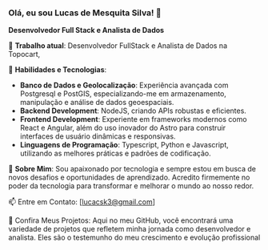 ### Olá, eu sou Lucas de Mesquita Silva! 👋
<b>Desenvolvedor Full Stack e Analista de Dados</b> 

🔭 <b>Trabalho atual</b>: Desenvolvedor FullStack e Analista de Dados na Topocart,

🌱 <b>Habilidades e Tecnologias</b>:
<ul>
<li><b>Banco de Dados e Geolocalização</b>: Experiência avançada com Postgresql e PostGIS, especializando-me em armazenamento, manipulação e análise de dados geoespaciais.</li>
<li><b>Backend Development</b>: NodeJS, criando APIs robustas e eficientes.</li>
<li><b>Frontend Development</b>: Experiente em frameworks modernos como React e Angular, além do uso inovador do Astro para construir interfaces de usuário dinâmicas e responsivas.</li>
<li><b>Linguagens de Programação</b>: Typescript, Python e Javascript, utilizando as melhores práticas e padrões de codificação.</li>
</ul>
💬 <b>Sobre Mim</b>: Sou apaixonado por tecnologia e sempre estou em busca de novos desafios e oportunidades de aprendizado. Acredito firmemente no poder da tecnologia para transformar e melhorar o mundo ao nosso redor.

📫 Entre em Contato: [lucacsk3@gmail.com]

📄 Confira Meus Projetos: Aqui no meu GitHub, você encontrará uma variedade de projetos que refletem minha jornada como desenvolvedor e analista. Eles são o testemunho do meu crescimento e evolução profissional
